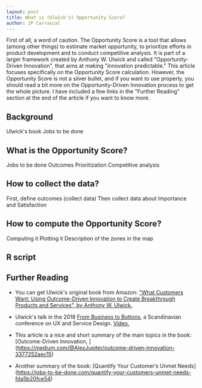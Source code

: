 ```yaml
---
layout: post
title: What is (Ulwick's) Opportunity Score?
author: JP Carrascal
---
```


First of all, a word of caution. The Opportunity Score is a tool that allows (among other things) to estimate market opportunity, to prioritize efforts in product development and to conduct competitive analysis. It is part of a larger framework created by Anthony W. Ulwick and called "Opportunity-Driven Innovation", that aims at making "innovation predictable." This article focuses specifically on the Opportunity Score calculation. However, the Opportunity Score is not a silver bullet, and if you want to use properly, you should read a bit more on the Opportunity-Driven Innovation process to get the whole picture. I have included a few links in the "Further Reading" section at the end of the article if you want to know more.

## Background

Ulwick's book
Jobs to be done


## What is the Opportunity Score?

Jobs to be done
Outcomes
Prioritization
Competitive analysis

## How to collect the data?

First, define outcomes (collect data)
Then collect data about Importance and Satisfaction

## How to compute the Opportunity Score?

Computing it
Plotting it
Description of the zones in the map

## R script

## Further Reading

- You can get Ulwick's original book from Amazon: ["What Customers Want: Using Outcome-Driven Innovation to Create Breakthrough Products and Services", by Anthony W. Ulwick.](https://www.amazon.com/What-Customers-Want-Outcome-Driven-Breakthrough/dp/0071408673/ref=sr_1_1?ie=UTF8&qid=1542985754&sr=8-1&keywords=What+Customers+Want%3A+Using+Outcome-Driven+Innovation+to+Create+Breakthrough+Products+and+Services)

- Ulwick's talk in the 2018 [From Business to Buttons](https://frombusinesstobuttons.com/), a Scandinavian conference on UX and Service Design. [Video.](https://www.youtube.com/watch?v=2ecwXEnQ6xY)

- This article is a nice and short summary of the main topics in the book: [Outcome-Driven Innovation, ] (https://medium.com/@AlexJupiter/outcome-driven-innovation-3377252aec15)

- Another summary of the book: [Quantify Your Customer’s Unmet Needs] (https://jobs-to-be-done.com/quantify-your-customers-unmet-needs-fda5b20fce54)
